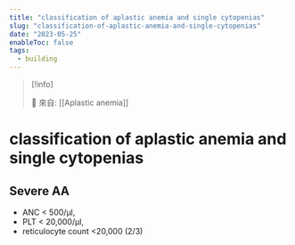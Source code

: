 ```yaml
---
title: "classification of aplastic anemia and single cytopenias"
slug: "classification-of-aplastic-anemia-and-single-cytopenias"
date: "2023-05-25"
enableToc: false
tags:
  - building
---
```


> [!info]
>
> 🌱 來自: [[Aplastic anemia]]

# classification of aplastic anemia and single cytopenias

## Severe AA

- ANC < 500/μl,
- PLT < 20,000/μl,
- reticulocyte count <20,000 (2/3)
